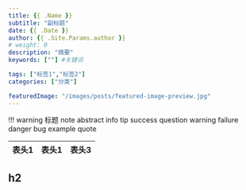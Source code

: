```yaml
---
title: {{ .Name }}
subtitle: "副标题"
date: {{ .Date }}
author: {{ .Site.Params.author }}
# weight: 0
description: "摘要"
keywords: [""] #关键词

tags: ["标签1","标签2"]
categories: ["分类"]

featuredImage: "/images/posts/featured-image-preview.jpg"
---
```

!!! warning 标题
    note abstract info tip success question warning failure danger bug example quote

|表头1|表头1|表头3|
|:--|:------|:--|

## h2

